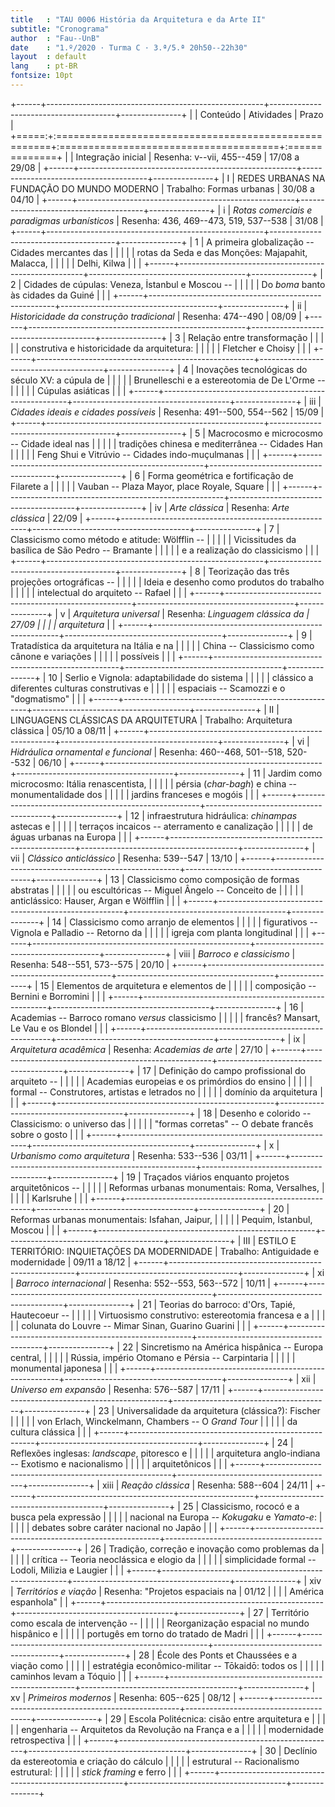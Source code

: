 ```yaml
---
title   : "TAU 0006 História da Arquitetura e da Arte II"
subtitle: "Cronograma"
author  : "Fau--UnB"
date    : "1.º/2020 · Turma C · 3.ª/5.ª 20h50--22h30"
layout  : default
lang    : pt-BR
fontsize: 10pt
---
```


+------+------------------------------------------------------+---------------------------------------+---------------+
|      | Conteúdo                                             | Atividades                            | Prazo         |
+=====:+:=====================================================+:======================================+:==============+
|      | Integração inicial                                   | Resenha: v--vii, 455--459             | 17/08 a 29/08 |
+------+------------------------------------------------------+---------------------------------------+---------------+
|    I | REDES URBANAS NA FUNDAÇÃO DO MUNDO MODERNO           | Trabalho: Formas urbanas              | 30/08 a 04/10 |
+------+------------------------------------------------------+---------------------------------------+---------------+
|    i | *Rotas comerciais e paradigmas urbanísticos*         | Resenha: 436, 469--473, 519, 537--538 | 31/08         |
+------+------------------------------------------------------+---------------------------------------+---------------+
|    1 | A primeira globalização -- Cidades mercantes das     |                                       |               |
|      | rotas da Seda e das Monções: Majapahit, Malacca,     |                                       |               |
|      | Delhi, Kilwa                                         |                                       |               |
+------+------------------------------------------------------+---------------------------------------+---------------+
|    2 | Cidades de cúpulas: Veneza, İstanbul e Moscou --     |                                       |               |
|      | Do *boma* banto às cidades da Guiné                  |                                       |               |
+------+------------------------------------------------------+---------------------------------------+---------------+
|   ii | *Historicidade da construção tradicional*            | Resenha: 474--490                     | 08/09         |
+------+------------------------------------------------------+---------------------------------------+---------------+
|    3 | Relação entre transformação                          |                                       |               |
|      | construtiva e historicidade da arquitetura:          |                                       |               |
|      | Fletcher e Choisy                                    |                                       |               |
+------+------------------------------------------------------+---------------------------------------+---------------+
|    4 | Inovações tecnológicas do século XV: a cúpula de     |                                       |               |
|      | Brunelleschi e a estereotomia de De L'Orme --        |                                       |               |
|      | Cúpulas asiáticas                                    |                                       |               |
+------+------------------------------------------------------+---------------------------------------+---------------+
|  iii | *Cidades ideais e cidades possíveis*                 | Resenha: 491--500, 554--562           | 15/09         |
+------+------------------------------------------------------+---------------------------------------+---------------+
|    5 | Macrocosmo e microcosmo -- Cidade ideal nas          |                                       |               |
|      | tradições chinesa e mediterrânea -- Cidades Han      |                                       |               |
|      | Feng Shui e Vitrúvio -- Cidades indo-muçulmanas      |                                       |               |
+------+------------------------------------------------------+---------------------------------------+---------------+
|    6 | Forma geométrica e fortificação de Filarete a        |                                       |               |
|      | Vauban -- Plaza Mayor, place Royale, Square          |                                       |               |
+------+------------------------------------------------------+---------------------------------------+---------------+
|   iv | *Arte clássica*                                      | Resenha: *Arte clássica*              | 22/09         |
+------+------------------------------------------------------+---------------------------------------+---------------+
|    7 | Classicismo como método e atitude: Wölfflin --       |                                       |               |
|      | Vicissitudes da basílica de São Pedro -- Bramante    |                                       |               |
|      | e a realização do classicismo                        |                                       |               |
+------+------------------------------------------------------+---------------------------------------+---------------+
|    8 | Teorização das três projeções ortográficas --        |                                       |               |
|      | Ideia e desenho como produtos do trabalho            |                                       |               |
|      | intelectual do arquiteto -- Rafael                   |                                       |               |
+------+------------------------------------------------------+---------------------------------------+---------------+
|    v | *Arquitetura universal*                              | Resenha: *Linguagem clássica da       | 27/09         |
|      |                                                      | arquitetura*                          |               |
+------+------------------------------------------------------+---------------------------------------+---------------+
|    9 | Tratadística da arquitetura na Itália e na           |                                       |               |
|      | China -- Classicismo como cânone e variações         |                                       |               |
|      | possíveis                                            |                                       |               |
+------+------------------------------------------------------+---------------------------------------+---------------+
|   10 | Serlio e Vignola: adaptabilidade do sistema          |                                       |               |
|      | clássico a diferentes culturas construtivas e        |                                       |               |
|      | espaciais -- Scamozzi e o "dogmatismo"               |                                       |               |
+------+------------------------------------------------------+---------------------------------------+---------------+
|   II | LINGUAGENS CLÁSSICAS DA ARQUITETURA                  | Trabalho: Arquitetura clássica        | 05/10 a 08/11 |
+------+------------------------------------------------------+---------------------------------------+---------------+
|   vi | *Hidráulica ornamental e funcional*                  | Resenha: 460--468, 501--518, 520--532 | 06/10         |
+------+------------------------------------------------------+---------------------------------------+---------------+
|   11 | Jardim como microcosmo: Itália renascentista,        |                                       |               |
|      | pérsia (*char-bagh*) e china -- monumentalidade dos  |                                       |               |
|      | jardins franceses e mogóis                           |                                       |               |
+------+------------------------------------------------------+---------------------------------------+---------------+
|   12 | infraestrutura hidráulica: *chinampas* astecas e     |                                       |               |
|      | terraços incaicos -- aterramento e canalização       |                                       |               |
|      | de águas urbanas na Europa                           |                                       |               |
+------+------------------------------------------------------+---------------------------------------+---------------+
|  vii | *Clássico anticlássico*                              | Resenha: 539--547                     | 13/10         |
+------+------------------------------------------------------+---------------------------------------+---------------+
|   13 | Classicismo como composição de formas abstratas      |                                       |               |
|      | ou escultóricas -- Miguel Ângelo -- Conceito de      |                                       |               |
|      | anticlássico: Hauser, Argan e Wölfflin               |                                       |               |
+------+------------------------------------------------------+---------------------------------------+---------------+
|   14 | Classicismo como arranjo de elementos                |                                       |               |
|      | figurativos -- Vignola e Palladio -- Retorno da      |                                       |               |
|      | igreja com planta longitudinal                       |                                       |               |
+------+------------------------------------------------------+---------------------------------------+---------------+
| viii | *Barroco e classicismo*                              | Resenha: 548--551, 573--575           | 20/10         |
+------+------------------------------------------------------+---------------------------------------+---------------+
|   15 | Elementos de arquitetura e elementos de              |                                       |               |
|      | composição -- Bernini e Borromini                    |                                       |               |
+------+------------------------------------------------------+---------------------------------------+---------------+
|   16 | Academias -- Barroco romano *versus* classicismo     |                                       |               |
|      | francês? Mansart, Le Vau e os Blondel                |                                       |               |
+------+------------------------------------------------------+---------------------------------------+---------------+
|   ix | *Arquitetura acadêmica*                              | Resenha: *Academias de arte*          | 27/10         |
+------+------------------------------------------------------+---------------------------------------+---------------+
|   17 | Definição do campo profissional do arquiteto --      |                                       |               |
|      | Academias europeias e os primórdios do ensino        |                                       |               |
|      | formal -- Construtores, artistas e letrados no       |                                       |               |
|      | domínio da arquitetura                               |                                       |               |
+------+------------------------------------------------------+---------------------------------------+---------------+
|   18 | Desenho e colorido -- Classicismo: o universo das    |                                       |               |
|      | "formas corretas" -- O debate francês sobre o gosto  |                                       |               |
+------+------------------------------------------------------+---------------------------------------+---------------+
|    x | *Urbanismo como arquitetura*                         | Resenha: 533--536                     | 03/11         |
+------+------------------------------------------------------+---------------------------------------+---------------+
|   19 | Traçados viários enquanto projetos arquitetônicos -- |                                       |               |
|      | Reformas urbanas monumentais: Roma, Versalhes,       |                                       |               |
|      | Karlsruhe                                            |                                       |               |
+------+------------------------------------------------------+---------------------------------------+---------------+
|   20 | Reformas urbanas monumentais: Isfahan, Jaipur,       |                                       |               |
|      | Pequim, İstanbul, Moscou                             |                                       |               |
+------+------------------------------------------------------+---------------------------------------+---------------+
|  III | ESTILO E TERRITÓRIO: INQUIETAÇÕES DA MODERNIDADE     | Trabalho: Antiguidade e modernidade   | 09/11 a 18/12 |
+------+------------------------------------------------------+---------------------------------------+---------------+
|   xi | *Barroco internacional*                              | Resenha: 552--553, 563--572           | 10/11         |
+------+------------------------------------------------------+---------------------------------------+---------------+
|   21 | Teorias do barroco: d'Ors, Tapié, Hautecoeur --      |                                       |               |
|      | Virtuosismo construtivo: estereotomia francesa e a   |                                       |               |
|      | colunata do Louvre -- Mimar Sinan, Guarino Guarini   |                                       |               |
+------+------------------------------------------------------+---------------------------------------+---------------+
|   22 | Sincretismo na América hispânica -- Europa central,  |                                       |               |
|      | Rússia, império Otomano e Pérsia -- Carpintaria      |                                       |               |
|      | monumental japonesa                                  |                                       |               |
+------+------------------------------------------------------+---------------------------------------+---------------+
|  xii | *Universo em expansão*                               | Resenha: 576--587                     | 17/11         |
+------+------------------------------------------------------+---------------------------------------+---------------+
|   23 | Universalidade da arquitetura (clássica?): Fischer   |                                       |               |
|      | von Erlach, Winckelmann, Chambers -- O *Grand Tour*  |                                       |               |
|      | da cultura clássica                                  |                                       |               |
+------+------------------------------------------------------+---------------------------------------+---------------+
|   24 | Reflexões inglesas: *landscape*, pitoresco e         |                                       |               |
|      | arquitetura anglo-indiana -- Exotismo e nacionalismo |                                       |               |
|      | arquitetônicos                                       |                                       |               |
+------+------------------------------------------------------+---------------------------------------+---------------+
| xiii | *Reação clássica*                                    | Resenha: 588--604                     | 24/11         |
+------+------------------------------------------------------+---------------------------------------+---------------+
|   25 | Classicismo, rococó e a busca pela expressão         |                                       |               |
|      | nacional na Europa -- *Kokugaku* e *Yamato-e*:       |                                       |               |
|      | debates sobre caráter nacional no Japão              |                                       |               |
+------+------------------------------------------------------+---------------------------------------+---------------+
|   26 | Tradição, correção e inovação como problemas da      |                                       |               |
|      | crítica -- Teoria neoclássica e elogio da            |                                       |               |
|      | simplicidade formal -- Lodoli, Milizia e Laugier     |                                       |               |
+------+------------------------------------------------------+---------------------------------------+---------------+
|  xiv | *Territórios e viação*                               | Resenha: "Projetos espaciais na       | 01/12         |
|      |                                                      | América espanhola"                    |               |
+------+------------------------------------------------------+---------------------------------------+---------------+
|   27 | Território como escala de intervenção --             |                                       |               |
|      | Reorganização espacial no mundo hispânico e          |                                       |               |
|      | portugês em torno do tratado de Madri                |                                       |               |
+------+------------------------------------------------------+---------------------------------------+---------------+
|   28 | École des Ponts et Chaussées e a viação como         |                                       |               |
|      | estratégia econômico-militar -- Tōkaidō: todos os    |                                       |               |
|      | caminhos levam a Tóquio                              |                                       |               |
+------+------------------------------------------------------+---------------------------------------+---------------+
|   xv | *Primeiros modernos*                                 | Resenha: 605--625                     | 08/12         |
+------+------------------------------------------------------+---------------------------------------+---------------+
|   29 | Escola Politécnica: cisão entre arquitetura e        |                                       |               |
|      | engenharia -- Arquitetos da Revolução na França e a  |                                       |               |
|      | modernidade retrospectiva                            |                                       |               |
+------+------------------------------------------------------+---------------------------------------+---------------+
|   30 | Declínio da estereotomia e criação do cálculo        |                                       |               |
|      | estrutural -- Racionalismo estrutural:               |                                       |               |
|      | *stick framing* e ferro                              |                                       |               |
+------+------------------------------------------------------+---------------------------------------+---------------+
